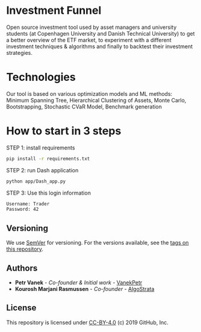 # Investment Funnel
Open source investment tool used by asset managers and university students (at Copenhagen University and Danish Technical University) 
to get a better overview of the ETF market, to experiment with a different investment techniques & algorithms and finally
to backtest their investment strategies.<br/>

# Technologies
Our tool is based on various optimization models and ML methods:<br/>
Minimum Spanning Tree, Hierarchical Clustering of Assets, Monte Carlo, Bootstrapping, Stochastic CVaR Model, Benchmark generation

# How to start in 3 steps
STEP 1: install requirements
``` bash
pip install -r requirements.txt
```
STEP 2: run Dash application
``` bash
python app/Dash_app.py 
```
STEP 3: Use this login information
``` bash
Username: Trader
Password: 42
```


## Versioning

We use [SemVer](http://semver.org/) for versioning. For the versions available, see the [tags on this repository](https://github.com/VanekPetr/investment-funnel/tags). 

## Authors

* **Petr Vanek** - *Co-founder & Initial work* - [VanekPetr](https://github.com/VanekPetr)
* **Kourosh Marjani Rasmussen** - *Co-founder* - [AlgoStrata](https://algostrata.com)

## License

This repository is licensed under [CC-BY-4.0](LICENSE) (c) 2019 GitHub, Inc.


